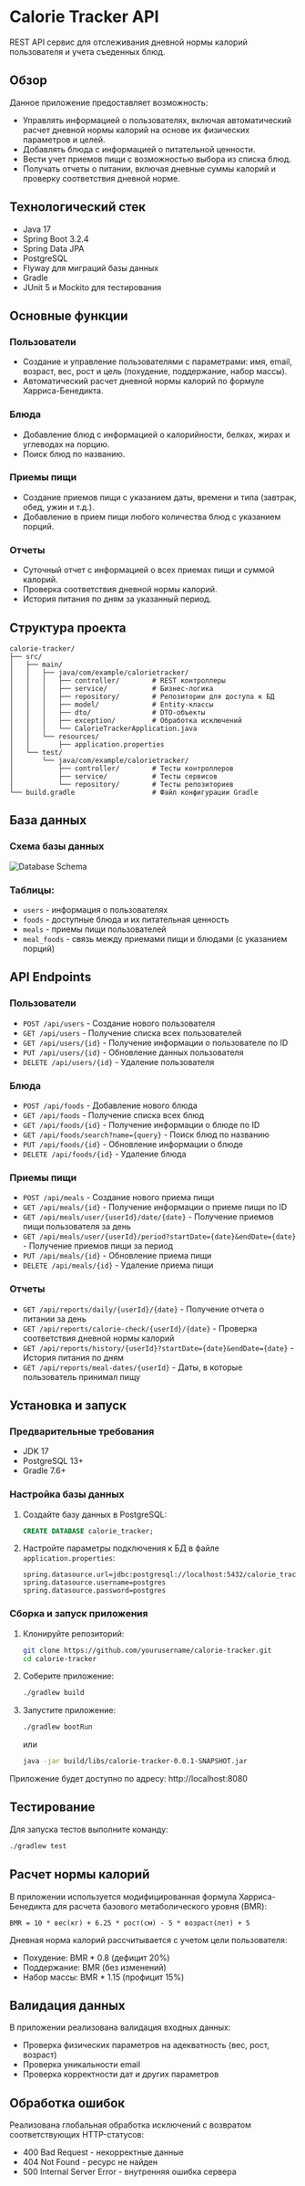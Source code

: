 # Calorie Tracker API

REST API сервис для отслеживания дневной нормы калорий пользователя и учета съеденных блюд.

## Обзор

Данное приложение предоставляет возможность:
- Управлять информацией о пользователях, включая автоматический расчет дневной нормы калорий на основе их физических параметров и целей.
- Добавлять блюда с информацией о питательной ценности.
- Вести учет приемов пищи с возможностью выбора из списка блюд.
- Получать отчеты о питании, включая дневные суммы калорий и проверку соответствия дневной норме.

## Технологический стек

- Java 17
- Spring Boot 3.2.4
- Spring Data JPA
- PostgreSQL
- Flyway для миграций базы данных
- Gradle
- JUnit 5 и Mockito для тестирования

## Основные функции

### Пользователи
- Создание и управление пользователями с параметрами: имя, email, возраст, вес, рост и цель (похудение, поддержание, набор массы).
- Автоматический расчет дневной нормы калорий по формуле Харриса-Бенедикта.

### Блюда
- Добавление блюд с информацией о калорийности, белках, жирах и углеводах на порцию.
- Поиск блюд по названию.

### Приемы пищи
- Создание приемов пищи с указанием даты, времени и типа (завтрак, обед, ужин и т.д.).
- Добавление в прием пищи любого количества блюд с указанием порций.

### Отчеты
- Суточный отчет с информацией о всех приемах пищи и суммой калорий.
- Проверка соответствия дневной нормы калорий.
- История питания по дням за указанный период.

## Структура проекта

```
calorie-tracker/
├── src/
│   ├── main/
│   │   ├── java/com/example/calorietracker/
│   │   │   ├── controller/        # REST контроллеры
│   │   │   ├── service/           # Бизнес-логика
│   │   │   ├── repository/        # Репозитории для доступа к БД
│   │   │   ├── model/             # Entity-классы
│   │   │   ├── dto/               # DTO-объекты
│   │   │   ├── exception/         # Обработка исключений
│   │   │   └── CalorieTrackerApplication.java
│   │   └── resources/
│   │       ├── application.properties
│   └── test/
│       └── java/com/example/calorietracker/
│           ├── controller/        # Тесты контроллеров
│           ├── service/           # Тесты сервисов
│           └── repository/        # Тесты репозиториев
└── build.gradle                   # Файл конфигурации Gradle
```

## База данных

### Схема базы данных

![Database Schema](https://lucid.app/publicSegments/view/36c9f7d0-bf71-442e-af22-63756fa308ee/image.png)

### Таблицы:
- `users` - информация о пользователях
- `foods` - доступные блюда и их питательная ценность
- `meals` - приемы пищи пользователей
- `meal_foods` - связь между приемами пищи и блюдами (с указанием порций)

## API Endpoints

### Пользователи

- `POST /api/users` - Создание нового пользователя
- `GET /api/users` - Получение списка всех пользователей
- `GET /api/users/{id}` - Получение информации о пользователе по ID
- `PUT /api/users/{id}` - Обновление данных пользователя
- `DELETE /api/users/{id}` - Удаление пользователя

### Блюда

- `POST /api/foods` - Добавление нового блюда
- `GET /api/foods` - Получение списка всех блюд
- `GET /api/foods/{id}` - Получение информации о блюде по ID
- `GET /api/foods/search?name={query}` - Поиск блюд по названию
- `PUT /api/foods/{id}` - Обновление информации о блюде
- `DELETE /api/foods/{id}` - Удаление блюда

### Приемы пищи

- `POST /api/meals` - Создание нового приема пищи
- `GET /api/meals/{id}` - Получение информации о приеме пищи по ID
- `GET /api/meals/user/{userId}/date/{date}` - Получение приемов пищи пользователя за день
- `GET /api/meals/user/{userId}/period?startDate={date}&endDate={date}` - Получение приемов пищи за период
- `PUT /api/meals/{id}` - Обновление приема пищи
- `DELETE /api/meals/{id}` - Удаление приема пищи

### Отчеты

- `GET /api/reports/daily/{userId}/{date}` - Получение отчета о питании за день
- `GET /api/reports/calorie-check/{userId}/{date}` - Проверка соответствия дневной нормы калорий
- `GET /api/reports/history/{userId}?startDate={date}&endDate={date}` - История питания по дням
- `GET /api/reports/meal-dates/{userId}` - Даты, в которые пользователь принимал пищу

## Установка и запуск

### Предварительные требования

- JDK 17
- PostgreSQL 13+
- Gradle 7.6+

### Настройка базы данных

1. Создайте базу данных в PostgreSQL:
   ```sql
   CREATE DATABASE calorie_tracker;
   ```

2. Настройте параметры подключения к БД в файле `application.properties`:
   ```properties
   spring.datasource.url=jdbc:postgresql://localhost:5432/calorie_tracker
   spring.datasource.username=postgres
   spring.datasource.password=postgres
   ```

### Сборка и запуск приложения

1. Клонируйте репозиторий:
   ```bash
   git clone https://github.com/yourusername/calorie-tracker.git
   cd calorie-tracker
   ```

2. Соберите приложение:
   ```bash
   ./gradlew build
   ```

3. Запустите приложение:
   ```bash
   ./gradlew bootRun
   ```
   или
   ```bash
   java -jar build/libs/calorie-tracker-0.0.1-SNAPSHOT.jar
   ```

Приложение будет доступно по адресу: http://localhost:8080

## Тестирование

Для запуска тестов выполните команду:
```bash
./gradlew test
```

## Расчет нормы калорий

В приложении используется модифицированная формула Харриса-Бенедикта для расчета базового метаболического уровня (BMR):

```
BMR = 10 * вес(кг) + 6.25 * рост(см) - 5 * возраст(лет) + 5
```

Дневная норма калорий рассчитывается с учетом цели пользователя:
- Похудение: BMR * 0.8 (дефицит 20%)
- Поддержание: BMR (без изменений)
- Набор массы: BMR * 1.15 (профицит 15%)

## Валидация данных

В приложении реализована валидация входных данных:
- Проверка физических параметров на адекватность (вес, рост, возраст)
- Проверка уникальности email
- Проверка корректности дат и других параметров

## Обработка ошибок

Реализована глобальная обработка исключений с возвратом соответствующих HTTP-статусов:
- 400 Bad Request - некорректные данные
- 404 Not Found - ресурс не найден
- 500 Internal Server Error - внутренняя ошибка сервера